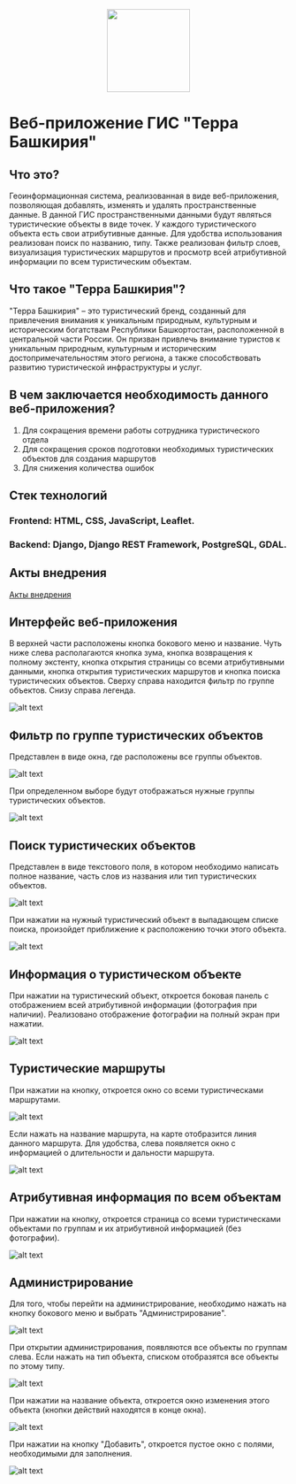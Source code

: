 <div id="header" align="center">
  <img src="https://i.postimg.cc/XqvvLZd1/logo1.png" height="150"/></h1>
</div>


# Веб-приложение ГИС "Терра Башкирия"
## Что это?
Геоинформационная система, реализованная в виде веб-приложения, позволяющая добавлять, изменять и удалять пространственные данные. В данной ГИС пространственными данными будут являться туристические объекты в виде точек. У каждого туристического объекта есть свои атрибутивные данные. Для удобства использования реализован поиск по названию, типу. Также реализован фильтр слоев, визуализация туристических маршрутов и просмотр всей атрибутивной информации по всем туристическим объектам.
## Что такое "Терра Башкирия"?
"Терра Башкирия" – это туристический бренд, созданный для привлечения внимания к уникальным природным, культурным и историческим богатствам Республики Башкортостан, расположенной в центральной части России. Он призван
привлечь внимание туристов к уникальным природным, культурным и историческим достопримечательностям этого региона, а также способствовать развитию туристической инфраструктуры и услуг.
## В чем заключается необходимость данного веб-приложения?
1. Для сокращения времени работы сотрудника туристического отдела
2. Для сокращения сроков подготовки необходимых туристических объектов для создания маршрутов
3. Для снижения количества ошибок
## Стек технологий
### Frontend: HTML, CSS, JavaScript, Leaflet. <br />
### Backend: Django, Django REST Framework, PostgreSQL, GDAL.
## Акты внедрения
[Акты внедрения](https://drive.google.com/file/d/1nAw8wuyORyDWR6J0VnvFX8p_GseNTvQK/view?usp=drive_link)
## Интерфейс веб-приложения
В верхней части расположены кнопка бокового меню и название. Чуть ниже слева располагаются кнопка зума, кнопка возвращения к полному экстенту, кнопка открытия страницы со всеми атрибутивными данными, кнопка открытия туристических маршрутов и кнопка поиска туристических объектов. Сверху справа находится фильтр по группе объектов. Снизу справа легенда.

![alt text](https://i.postimg.cc/7L8TZcVM/image.png)

## Фильтр по группе туристических объектов
Представлен в виде окна, где расположены все группы объектов.

![alt text](https://i.postimg.cc/BQP6Ppty/image1.png)

При определенном выборе будут отображаться нужные группы туристических объектов.

![alt text](https://i.postimg.cc/YCzhtxXF/image11.png)

## Поиск туристических объектов
Представлен в виде текстового поля, в котором необходимо написать полное название, часть слов из названия или тип туристических объектов.

![alt text](https://i.postimg.cc/KjM2j9Qp/image3.png)

При нажатии на нужный туристический объект в выпадающем списке поиска, произойдет приближение к расположению точки этого объекта.

![alt text](https://i.postimg.cc/SxxJNMHt/image12.png)

## Информация о туристическом объекте

При нажатии на туристический объект, откроется боковая панель с отображением всей атрибутивной информации (фотография при наличии). Реализовано отображение фотографии на полный экран при нажатии.

![alt text](https://i.postimg.cc/JhSm8V5R/image4.png)

## Туристические маршруты

При нажатии на кнопку, откроется окно со всеми туристическами маршрутами.

![alt text](https://i.postimg.cc/sf4F6Zqg/image5.png)

Если нажать на название маршрута, на карте отобразится линия данного маршрута. Для удобства, слева появляется окно с информацией о длительности и дальности маршрута.

![alt text](https://i.postimg.cc/pTQS6g0Y/image6.png)

## Атрибутивная информация по всем объектам

При нажатии на кнопку, откроется страница со всеми туристическами объектами по группам и их атрибутивной информацией (без фотографии).

![alt text](https://i.postimg.cc/vZpSHQkr/image7.png)

## Администрирование

Для того, чтобы перейти на администрирование, необходимо нажать на кнопку бокового меню и выбрать "Администрирование".

![alt text](https://i.postimg.cc/WpW81NJ8/image8.png)

При открытии администрирования, появляются все объекты по группам слева. Если нажать на тип объекта, списком отобразятся все объекты по этому типу.

![alt text](https://i.postimg.cc/76WGJMT2/image13.png)

При нажатии на название объекта, откроется окно изменения этого объекта (кнопки действий находятся в конце окна).

![alt text](https://i.postimg.cc/TP0mN0Vc/image9.png)

При нажатии на кнопку "Добавить", откроется пустое окно с полями, необходимыми для заполнения.

![alt text](https://i.postimg.cc/Hk47jzPh/image10.png)
